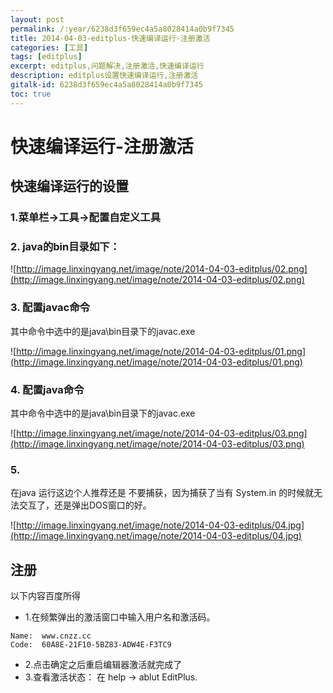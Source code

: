 ```yaml
---
layout: post
permalink: /:year/6238d3f659ec4a5a8028414a0b9f7345
title: 2014-04-03-editplus-快速编译运行-注册激活
categories: [工具]
tags: [editplus]
excerpt: editplus,问题解决,注册激活,快速编译运行
description: editplus设置快速编译运行,注册激活
gitalk-id: 6238d3f659ec4a5a8028414a0b9f7345
toc: true
---
```


# 快速编译运行-注册激活

## 快速编译运行的设置

### 1.菜单栏->工具->配置自定义工具

### 2. java的bin目录如下：

![http://image.linxingyang.net/image/note/2014-04-03-editplus/02.png](http://image.linxingyang.net/image/note/2014-04-03-editplus/02.png)

### 3. 配置javac命令

其中命令中选中的是java\bin目录下的javac.exe

![http://image.linxingyang.net/image/note/2014-04-03-editplus/01.png](http://image.linxingyang.net/image/note/2014-04-03-editplus/01.png)

### 4. 配置java命令

其中命令中选中的是java\bin目录下的javac.exe

![http://image.linxingyang.net/image/note/2014-04-03-editplus/03.png](http://image.linxingyang.net/image/note/2014-04-03-editplus/03.png)

### 5.

在java 运行这边个人推荐还是 不要捕获，因为捕获了当有 System.in 的时候就无法交互了，还是弹出DOS窗口的好。

![http://image.linxingyang.net/image/note/2014-04-03-editplus/04.jpg](http://image.linxingyang.net/image/note/2014-04-03-editplus/04.jpg)

## 注册

以下内容百度所得

* 1.在频繁弹出的激活窗口中输入用户名和激活码。
```
Name:  www.cnzz.cc
Code:  60A8E-21F10-5BZ83-ADW4E-F3TC9
```

* 2.点击确定之后重启编辑器激活就完成了
* 3.查看激活状态： 在 help -> ablut  EditPlus.

